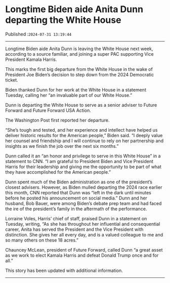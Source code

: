 # Longtime Biden aide Anita Dunn departing the White House

Published :`2024-07-31 13:19:44`

---

Longtime Biden aide Anita Dunn is leaving the White House next week, according to a source familiar, and joining a super PAC supporting Vice President Kamala Harris.

This marks the first big departure from the White House in the wake of President Joe Biden’s decision to step down from the 2024 Democratic ticket.

Biden thanked Dunn for her work at the White House in a statement Tuesday, calling her “an invaluable part of our White House.”

Dunn is departing the White House to serve as a senior adviser to Future Forward and Future Forward USA Action.

The Washington Post first reported her departure.

“She’s tough and tested, and her experience and intellect have helped us deliver historic results for the American people,” Biden said. “I deeply value her counsel and friendship and I will continue to rely on her partnership and insights as we finish the job over the next six months.”

Dunn called it an “an honor and privilege to serve in this White House” in a statement to CNN. “I am grateful to President Biden and Vice President Harris for their leadership and giving me the opportunity to be part of what they have accomplished for the American people.”

Dunn spent much of the Biden administration as one of the president’s closest advisers. However, as Biden mulled departing the 2024 race earlier this month, CNN reported that Dunn was “left in the dark until minutes before he posted his announcement on social media.” Dunn and her husband, Bob Bauer, were among Biden’s debate prep team and had faced the ire of the president’s family in the aftermath of the performance.

Lorraine Voles, Harris’ chief of staff, praised Dunn in a statement on Tuesday, writing, “As she has throughout her influential and consequential career, Anita has served the President and the Vice President with distinction. She gives her all every day, and is a valued colleague to me and so many others on these 18 acres.”

Chauncey McLean, president of Future Forward, called Dunn “a great asset as we work to elect Kamala Harris and defeat Donald Trump once and for all.”

This story has been updated with additional information.

---

